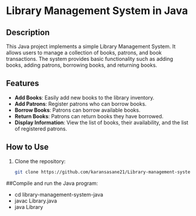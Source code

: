 # Library Management System in Java

## Description

This Java project implements a simple Library Management System. It allows users to manage a collection of books, patrons, and book transactions. The system provides basic functionality such as adding books, adding patrons, borrowing books, and returning books.

## Features

- **Add Books**: Easily add new books to the library inventory.
- **Add Patrons**: Register patrons who can borrow books.
- **Borrow Books**: Patrons can borrow available books.
- **Return Books**: Patrons can return books they have borrowed.
- **Display Information**: View the list of books, their availability, and the list of registered patrons.

## How to Use

1. Clone the repository:

   ```bash
   git clone https://github.com/karansasane21/Library-management-system-IN-JAVA.git


##Compile and run the Java program:

- cd library-management-system-java
- javac Library.java
- java Library




